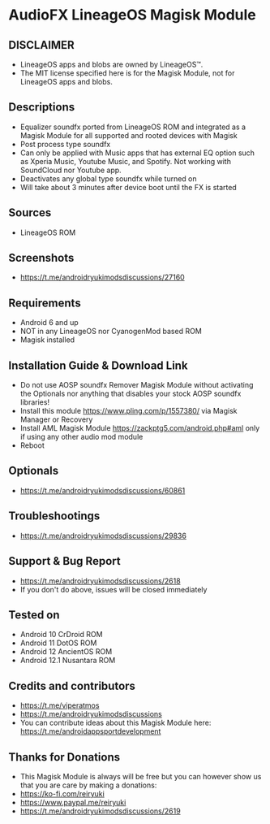 # AudioFX LineageOS Magisk Module

## DISCLAIMER
- LineageOS apps and blobs are owned by LineageOS™.
- The MIT license specified here is for the Magisk Module, not for LineageOS apps and blobs.

## Descriptions
- Equalizer soundfx ported from LineageOS ROM and integrated as a Magisk Module for all supported and rooted devices with Magisk
- Post process type soundfx
- Can only be applied with Music apps that has external EQ option such as Xperia Music, Youtube Music, and Spotify. Not working with SoundCloud nor Youtube app.
- Deactivates any global type soundfx while turned on
- Will take about 3 minutes after device boot until the FX is started

## Sources
- LineageOS ROM

## Screenshots
- https://t.me/androidryukimodsdiscussions/27160

## Requirements
- Android 6 and up
- NOT in any LineageOS nor CyanogenMod based ROM
- Magisk installed

## Installation Guide & Download Link
- Do not use AOSP soundfx Remover Magisk Module without activating the Optionals nor anything that disables your stock AOSP soundfx libraries!
- Install this module https://www.pling.com/p/1557380/ via Magisk Manager or Recovery
- Install AML Magisk Module https://zackptg5.com/android.php#aml only if using any other audio mod module
- Reboot

## Optionals
- https://t.me/androidryukimodsdiscussions/60861

## Troubleshootings
- https://t.me/androidryukimodsdiscussions/29836

## Support & Bug Report
- https://t.me/androidryukimodsdiscussions/2618
- If you don't do above, issues will be closed immediately

## Tested on
- Android 10 CrDroid ROM
- Android 11 DotOS ROM
- Android 12 AncientOS ROM
- Android 12.1 Nusantara ROM

## Credits and contributors
- https://t.me/viperatmos
- https://t.me/androidryukimodsdiscussions
- You can contribute ideas about this Magisk Module here: https://t.me/androidappsportdevelopment

## Thanks for Donations
- This Magisk Module is always will be free but you can however show us that you are care by making a donations:
- https://ko-fi.com/reiryuki
- https://www.paypal.me/reiryuki
- https://t.me/androidryukimodsdiscussions/2619


